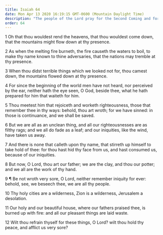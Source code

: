 ```yaml
---
title: Isaiah 64
date: Mon Apr 13 2020 16:19:15 GMT-0600 (Mountain Daylight Time)
description: "The people of the Lord pray for the Second Coming and for the salvation that will then be theirs."
order: 64
---
```


1 Oh that thou wouldest rend the heavens, that thou wouldest come down, that the mountains might flow down at thy presence.

2 As when the melting fire burneth, the fire causeth the waters to boil, to make thy name known to thine adversaries, that the nations may tremble at thy presence.

3 When thou didst terrible things which we looked not for, thou camest down, the mountains flowed down at thy presence.

4 For since the beginning of the world men have not heard, nor perceived by the ear, neither hath the eye seen, O God, beside thee, what he hath prepared for him that waiteth for him.

5 Thou meetest him that rejoiceth and worketh righteousness, those that remember thee in thy ways: behold, thou art wroth; for we have sinned: in those is continuance, and we shall be saved.

6 But we are all as an unclean thing, and all our righteousnesses are as filthy rags; and we all do fade as a leaf; and our iniquities, like the wind, have taken us away.

7 And there is none that calleth upon thy name, that stirreth up himself to take hold of thee: for thou hast hid thy face from us, and hast consumed us, because of our iniquities.

8 But now, O Lord, thou art our father; we are the clay, and thou our potter; and we all are the work of thy hand.

9 ¶ Be not wroth very sore, O Lord, neither remember iniquity for ever: behold, see, we beseech thee, we are all thy people.

10 Thy holy cities are a wilderness, Zion is a wilderness, Jerusalem a desolation.

11 Our holy and our beautiful house, where our fathers praised thee, is burned up with fire: and all our pleasant things are laid waste.

12 Wilt thou refrain thyself for these things, O Lord? wilt thou hold thy peace, and afflict us very sore?
